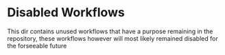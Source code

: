 # Disabled Workflows
This dir contains unused workflows that have a purpose remaining in the repository, these workflows however will most likely remained disabled for the forseeable future
